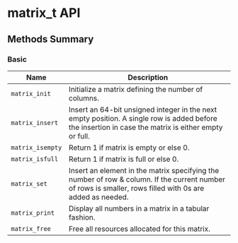 # matrix_t API

## Methods Summary

### Basic

| Name             | Description                                                                        |
|------------------|----------------------------------------------------------------------------------------------------------------------------------|
| `matrix_init`    | Initialize a matrix defining the number of columns.|
| `matrix_insert`  | Insert an 64-bit unsigned integer in the next empty position. A single row is added before the insertion in case the matrix is either empty or full.|
| `matrix_isempty` | Return 1 if matrix is empty or else 0.                                                |
| `matrix_isfull`  | Return 1 if matrix is full or else 0.                                                |
| `matrix_set`     | Insert an element in the matrix specifying the number of row & column. If the current number of rows is smaller, rows filled with 0s are added as needed.|
| `matrix_print`   | Display all numbers in a matrix in a tabular fashion.  |
| `matrix_free`    | Free all resources allocated for this matrix.|
